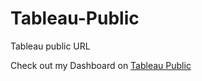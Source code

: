 # Tableau-Public
Tableau public URL

Check out my Dashboard on [Tableau Public](https://public.tableau.com/app/profile/maneesh6370/vizzes)




